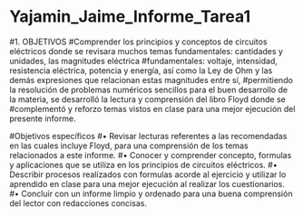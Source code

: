 # Yajamin_Jaime_Informe_Tarea1
#1.	OBJETIVOS
#Comprender los principios y conceptos de circuitos eléctricos donde se revisara muchos temas fundamentales: cantidades y unidades, las magnitudes eléctrica #fundamentales: voltaje, intensidad, resistencia eléctrica, potencia y energía, así como la Ley de Ohm y las demás expresiones que relacionan estas magnitudes entre sí, #permitiendo la resolución de problemas numéricos sencillos para el buen desarrollo de la materia, se desarrolló la lectura y comprensión del libro Floyd donde se #complementó y reforzo temas vistos en clase para una mejor ejecución del presente informe.

#Objetivos específicos 
#•	Revisar lecturas referentes a las recomendadas en las cuales incluye Floyd, para una comprensión de los temas relacionados a este informe.
#•	Conocer y comprender concepto, formulas y aplicaciones que se utiliza en los principios de circuitos eléctricos. 
#•	Describir procesos realizados con formulas acorde al ejercicio y utilizar lo aprendido en clase para una mejor ejecución al realizar los cuestionarios.
#•	Concluir con un informe limpio y ordenado para una buena comprensión del lector con redacciones concisas.
